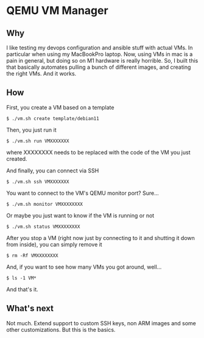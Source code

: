 # QEMU VM Manager
## Why
I like testing my devops configuration and ansible stuff with actual VMs. In particular when using my MacBookPro laptop.
Now, using VMs in mac is a pain in general, but doing so on M1 hardware is really horrible.
So, I built this that basically automates pulling a bunch of different images, and creating the right VMs.
And it works.

## How
First, you create a VM based on a template
```shell
$ ./vm.sh create template/debian11
```

Then, you just run it
```shell
$ ./vm.sh run VMXXXXXXX
```
where XXXXXXXX needs to be replaced with the code of the VM you just created.

And finally, you can connect via SSH
```shell
$ ./vm.sh ssh VMXXXXXXX
```

You want to connect to the VM's QEMU monitor port? Sure...
```shell
$ ./vm.sh monitor VMXXXXXXXX
```

Or maybe you just want to know if the VM is running or not
```shell
$ ./vm.sh status VMXXXXXXXX
```

After you stop a VM (right now just by connecting to it and shutting it down from inside), you can simply remove it
```shell
$ rm -Rf VMXXXXXXXX
```

And, if you want to see how many VMs you got around, well...
```shell
$ ls -1 VM*
```

And that's it.

## What's next
Not much. Extend support to custom SSH keys, non ARM images and some other customizations. But this is the basics.
